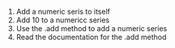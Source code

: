 1. Add a numeric seris to itself
2. Add 10 to a numericc series
3. Use the .add method to add a numeric series
4. Read the documentation for the .add method
